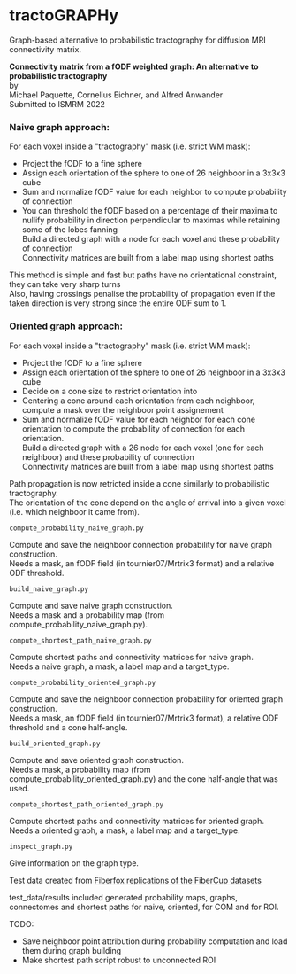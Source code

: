 # tractoGRAPHy  
Graph-based alternative to probabilistic tractography for diffusion MRI connectivity matrix.  


**Connectivity matrix from a fODF weighted graph: An alternative to probabilistic tractography**  
by  
Michael Paquette, Cornelius Eichner, and Alfred Anwander  
Submitted to ISMRM 2022  


### Naive graph approach:  
For each voxel inside a "tractography" mask (i.e. strict WM mask):  
- Project the fODF to a fine sphere  
- Assign each orientation of the sphere to one of 26 neighboor in a 3x3x3 cube  
- Sum and normalize fODF value for each neighbor to compute probability of connection  
- You can threshold the fODF based on a percentage of their maxima to nullify probability in direction perpendicular to maximas while retaining some of the lobes fanning  
Build a directed graph with a node for each voxel and these probability of connection  
Connectivity matrices are built from a label map using shortest paths  

This method is simple and fast but paths have no orientational constraint, they can take very sharp turns  
Also, having crossings penalise the probability of propagation even if the taken direction is very strong since the entire ODF sum to 1.  


### Oriented graph approach:  
For each voxel inside a "tractography" mask (i.e. strict WM mask):  
- Project the fODF to a fine sphere  
- Assign each orientation of the sphere to one of 26 neighboor in a 3x3x3 cube  
- Decide on a cone size to restrict orientation into  
- Centering a cone around each orientation from each neighboor, compute a mask over the neighboor point assignement  
- Sum and normalize fODF value for each neighbor for each cone orientation to compute the probability of connection for each orientation.  
Build a directed graph with a 26 node for each voxel (one for each neighboor) and these probability of connection  
Connectivity matrices are built from a label map using shortest paths  

Path propagation is now retricted inside a cone similarly to probabilistic tractography.  
The orientation of the cone depend on the angle of arrival into a given voxel (i.e. which neighboor it came from).  


```
compute_probability_naive_graph.py  
```
Compute and save the neighboor connection probability for naive graph construction.  
Needs a mask, an fODF field (in tournier07/Mrtrix3 format) and a relative ODF threshold.  

```
build_naive_graph.py  
```
Compute and save naive graph construction.  
Needs a mask and a probability map (from compute_probability_naive_graph.py).  

```
compute_shortest_path_naive_graph.py  
```
Compute shortest paths and connectivity matrices for naive graph.  
Needs a naive graph, a mask, a label map and a target_type.  

```
compute_probability_oriented_graph.py  
```
Compute and save the neighboor connection probability for oriented graph construction.  
Needs a mask, an fODF field (in tournier07/Mrtrix3 format), a relative ODF threshold and a cone half-angle.  

```
build_oriented_graph.py  
```
Compute and save oriented graph construction.  
Needs a mask, a probability map (from compute_probability_oriented_graph.py) and the cone half-angle that was used.  

```
compute_shortest_path_oriented_graph.py  
```
Compute shortest paths and connectivity matrices for oriented graph.  
Needs a oriented graph, a mask, a label map and a target_type.  

```
inspect_graph.py  
```
Give information on the graph type.   


Test data created from [Fiberfox replications of the FiberCup datasets](https://www.nitrc.org/frs/?group_id=627)  

test_data/results included generated probability maps, graphs, connectomes and shortest paths for naive, oriented, for COM and for ROI.  


TODO:  
- Save neighboor point attribution during probability computation and load them during graph building  
- Make shortest path script robust to unconnected ROI  




